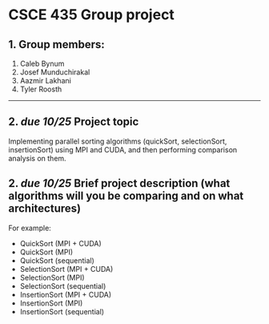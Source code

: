 # CSCE 435 Group project

## 1. Group members:
1. Caleb Bynum
2. Josef Munduchirakal
3. Aazmir Lakhani
4. Tyler Roosth

---

## 2. _due 10/25_ Project topic
Implementing parallel sorting algorithms (quickSort, selectionSort, insertionSort) using MPI and CUDA, and then performing comparison analysis on them.
## 2. _due 10/25_ Brief project description (what algorithms will you be comparing and on what architectures)

For example:
- QuickSort (MPI + CUDA)
- QuickSort (MPI)
- QuickSort (sequential)
- SelectionSort (MPI + CUDA)
- SelectionSort (MPI)
- SelectionSort (sequential)
- InsertionSort (MPI + CUDA)
- InsertionSort (MPI)
- InsertionSort (sequential)
